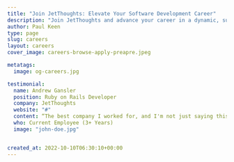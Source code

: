 ```yaml
---
title: "Join JetThoughts: Elevate Your Software Development Career"
description: "Join JetThoughts and advance your career in a dynamic, supportive environment. Explore exciting job opportunities in software development and become part of a world-class team dedicated to innovation and growth."
author: Paul Keen
type: page
slug: careers
layout: careers
cover_image: careers-browse-apply-preapre.jpeg

metatags:
  image: og-careers.jpg

testimonial:
  name: Andrew Gansler
  position: Ruby on Rails Developer
  company: JetThoughts
  website: "#"
  content: “The best company I worked for, and I'm not just saying this as a current employee. In fact that's my second career session at JetThoughts after a 2 year break at a different company.”
  who: Current Employee (3+ Years)
  image: "john-doe.jpg"


created_at: 2022-10-10T06:30:10+00:00
---
```

